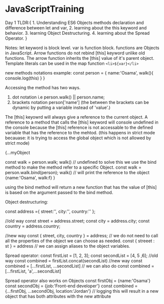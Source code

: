 # JavaScriptTraining
Day 1 TLDR:{
    1. Understanding ES6 Objects methods declaration and difference between let and var,
    2. learning about the this keyword and behavior.
    3. learning Object Destructuring.
    4. learning about the Spread Operator.
}


Notes:
  let keyword is block level.
  var is function block.
  functions are Objects in JavaScript.
  Arrow functions do not rebind [this] keyword unlike old functions. The arrow function inherits the [this] 
  value of it's parent object.
  Template literals can be used in the map function `<li>${var}</li>` 
  
  new methods notations example:
  const person = {
    name:'Osama',
    walk(){
      console.log(this)
      }
    }
  
  Accessing the method has two ways.
  1. dot notation i.e person.walk() || person.name;
  2. brackets notation person['name'] (the between the brackets can be dynamic by putting a variable instead of 'value'.)
  
  The [this] keyowrd will always give a reference to the current object.
  A reference to a method that calls the [this] keyword will console undefined in the console because the [this] reference is not accessable to the 
  defined variable that has the reference to the mehtod. (this happens in strict mode 
  becauase: it is trying to access the global object which is not allowed by strict mode)
  
  {...myObject
  
  const walk = person.walk; 
  walk() // undefined 
    to solve this we use the bind method to make the method refer to a specific Object.
  const walk = person.walk.bind(person);
  walk() // will print the reference to the object {name:'Osama', walk:f}
  }
  
  using the bind method will return a new function that has the value of [this] is based on the argument passed to the bind method.
  
  
  
  
  Object destructuring:
  
  const address ={
        street:'',
        city:'',
        country:''
    };
    
//old way
    const street = address.street;
    const city = address.city;
    const country = address.country;

//new way
    const { street, city, country } = address; // we do not need to call all the properties of the object we can choose as needed.
    const { streeet : st } = address // we can assign aliases to the object variables.
    
   
   Spread operator:
   const firstList = [1, 2, 3];
   const secondList = [4, 5 ,6];
   //old way
   const combined = firstList.concat(secondList)
   //new way
   const combined = [...firstList, ...secondList] 
   // we can also do 
   const combined = [...firstList, 'a',...secondList]
  
  Spread operator also works on Objects 
  const firstObj = {name:'Osama'}
  const secondObj = {job:'Front-end developer'}
  const combined = {...firstObj, ...secondObj, location:'Jordan'} // logging this will result in a new object that has both attributes with the new attribute
  
  

  
  
